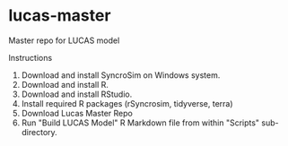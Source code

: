 # lucas-master
Master repo for LUCAS model

Instructions
1. Download and install SyncroSim on Windows system.
2. Download and install R.
3. Download and install RStudio.
4. Install required R packages (rSyncrosim, tidyverse, terra)
5. Download Lucas Master Repo
6. Run "Build LUCAS Model" R Markdown file from within "Scripts" sub-directory.
  
